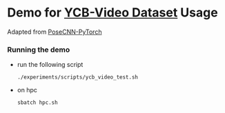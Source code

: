 # Demo for [YCB-Video Dataset](https://rse-lab.cs.washington.edu/projects/posecnn/) Usage

Adapted from [PoseCNN-PyTorch](https://github.com/NVlabs/PoseCNN-PyTorch)

### Running the demo

- run the following script
    ```Shell
    ./experiments/scripts/ycb_video_test.sh
    ```

- on hpc
    ```Shell
    sbatch hpc.sh
    ```